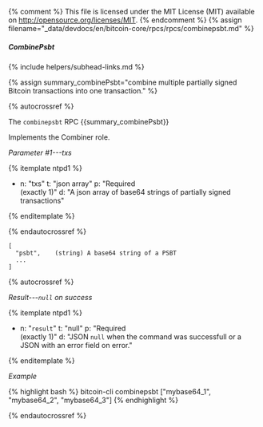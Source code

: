 {% comment %}
This file is licensed under the MIT License (MIT) available on
http://opensource.org/licenses/MIT.
{% endcomment %}
{% assign filename="_data/devdocs/en/bitcoin-core/rpcs/rpcs/combinepsbt.md" %}

##### CombinePsbt
{% include helpers/subhead-links.md %}

{% assign summary_combinePsbt="combine multiple partially signed Bitcoin transactions into one transaction." %}

{% autocrossref %}

The `combinepsbt` RPC {{summary_combinePsbt}}

Implements the Combiner role.

*Parameter #1---txs*

{% itemplate ntpd1 %}
- n: "txs"
  t: "json array"
  p: "Required<br>(exactly 1)"
  d: "A json array of base64 strings of partially signed transactions"

{% enditemplate %}

{% endautocrossref %}

    [
      "psbt",    (string) A base64 string of a PSBT
      ...
    ]

{% autocrossref %}

*Result---`null` on success*

{% itemplate ntpd1 %}
- n: "`result`"
  t: "null"
  p: "Required<br>(exactly 1)"
  d: "JSON `null` when the command was successfull or a JSON with an error field on error."

{% enditemplate %}

*Example*

{% highlight bash %}
bitcoin-cli combinepsbt ["mybase64_1", "mybase64_2", "mybase64_3"]
{% endhighlight %}

{% endautocrossref %}
